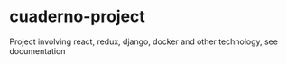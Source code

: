 # cuaderno-project
Project involving react, redux, django, docker and other technology, see documentation
